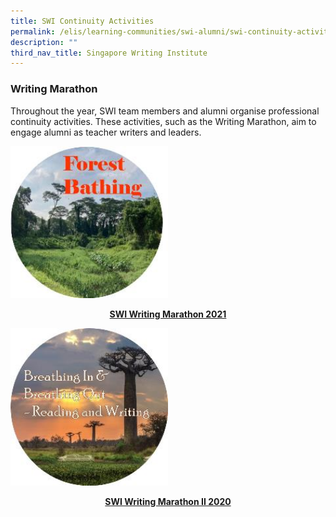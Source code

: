 ```yaml
---
title: SWI Continuity Activities
permalink: /elis/learning-communities/swi-alumni/swi-continuity-activities/
description: ""
third_nav_title: Singapore Writing Institute
---
```

### Writing Marathon
Throughout the year, SWI team members and alumni organise professional continuity activities. These activities, such as the Writing Marathon, aim to engage alumni as teacher writers and leaders.  

<p><a href="https://staging.d1wti0p44mqune.amplifyapp.com/elis/learning-communities/swi-continuity-activities/writing-marathon-forest-bathing/">
<img src="/images/forest-bathing-c.jpg"  style="width:50%">
<center><b>SWI Writing Marathon 2021</b></center>
</a></p>

<p><a href="https://staging.d1wti0p44mqune.amplifyapp.com/elis/learning-communities/swi-continuity-activities/writing-marathon-breathing-in-breathing-out/">
<img src="/images/breathing-ci.jpg"  style="width:50%">
<center><b>SWI Writing Marathon II 2020</b></center>
</a></p>


